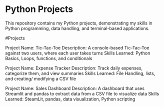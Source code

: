 # Python Projects

This repository contains my Python projects, demonstrating my skills in Python programming, data handling, and terminal-based applications. 


#Projects

Project Name: Tic-Tac-Toe
Description: A console-based Tic-Tac-Toe against two users, where each user takes turns
Skills Learned: Python Basics, Loops, functions, and conditionals


Project Name: Expense Tracker
Description: Track daily expenses, categorize them, and view summaries
Skills Learned: File Handling, lists, and creating/ modifying a CSV file


Project Name: Sales Dashboard
Description: A dashboard that uses Streamlit and pandas to extract data from a CSV file to visualize data
Skills Learned: SteamLit, pandas, data visualization, Python scripting

